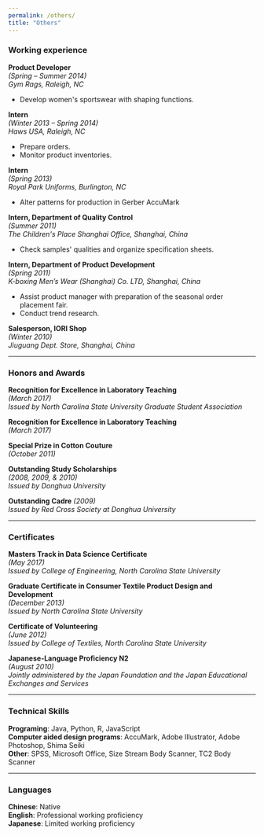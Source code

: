 ```yaml
---
permalink: /others/
title: "Others"
---
```

### Working experience
**Product Developer**  
*(Spring – Summer 2014)*  
*Gym Rags, Raleigh, NC*
   -	Develop women's sportswear with shaping functions.

**Intern**  
*(Winter 2013 – Spring 2014)*  
*Haws USA, Raleigh, NC*
   -	Prepare orders.
   -  Monitor product inventories.
   
**Intern**  
*(Spring 2013)*  
*Royal Park Uniforms, Burlington, NC*
   -	Alter patterns for production in Gerber AccuMark

**Intern, Department of Quality Control**  
*(Summer 2011)*  
*The Children's Place Shanghai Office, Shanghai, China*
   -	Check samples' qualities and organize specification sheets.
   
**Intern, Department of Product Development**  
*(Spring 2011)*  
*K-boxing Men’s Wear (Shanghai) Co. LTD, Shanghai, China*
   -	Assist product manager with preparation of the seasonal order placement fair.
   -  Conduct trend research.

**Salesperson, IORI Shop**  
*(Winter 2010)*  
*Jiuguang Dept. Store, Shanghai, China*

---
### Honors and Awards 
**Recognition for Excellence in Laboratory Teaching**  
*(March 2017)*  
*Issued by North Carolina State University Graduate Student Association*  

**Recognition for Excellence in Laboratory Teaching**  
*(March 2017)*  

**Special Prize in Cotton Couture**  
*(October 2011)*  

**Outstanding Study Scholarships**  
*(2008, 2009, & 2010)*  
*Issued by Donghua University*  

**Outstanding Cadre**  *(2009)*  
*Issued by Red Cross Society at Donghua University*  

---
### Certificates 
**Masters Track in Data Science Certificate**  
*(May 2017)*  
*Issued by College of Engineering, North Carolina State University*  

**Graduate Certificate in Consumer Textile Product Design and Development**  
*(December 2013)*  
*Issued by North Carolina State University*  

**Certificate of Volunteering**  
*(June 2012)*  
*Issued by College of Textiles, North Carolina State University*  

**Japanese-Language Proficiency N2**  
*(August 2010)*  
*Jointly administered by the Japan Foundation and the Japan Educational Exchanges and Services*  

---
### Technical Skills
**Programing**: Java, Python, R, JavaScript  
**Computer aided design programs**: AccuMark, Adobe Illustrator, Adobe Photoshop, Shima Seiki  
**Other**: SPSS, Microsoft Office, Size Stream Body Scanner, TC2 Body Scanner  

---
### Languages
**Chinese**: Native  
**English**: Professional working proficiency  
**Japanese**: Limited working proficiency  

